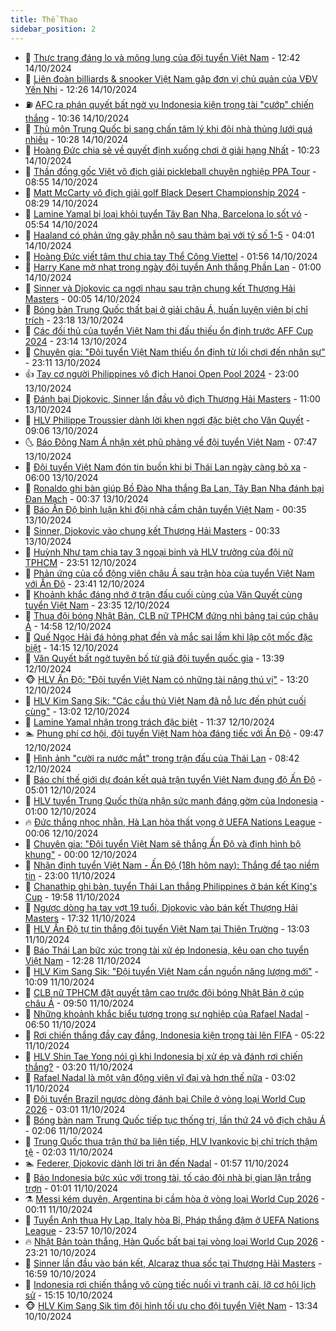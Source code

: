 ```yaml
---
title: Thể Thao
sidebar_position: 2
---
```


<!-- dantri-the-thao:START -->
- 🎡 [Thực trạng đáng lo và mông lung của đội tuyển Việt Nam](https://dantri.com.vn/the-thao/thuc-trang-dang-lo-va-mong-lung-cua-doi-tuyen-viet-nam-20241014192715018.htm) - 12:42 14/10/2024
- 💯 [Liên đoàn billiards &amp; snooker Việt Nam gặp đơn vị chủ quản của VĐV Yến Nhi](https://dantri.com.vn/the-thao/lien-doan-billiards-snooker-viet-nam-gap-don-vi-chu-quan-cua-vdv-yen-nhi-20241014191536315.htm) - 12:26 14/10/2024
- ⛽️ [AFC ra phán quyết bất ngờ vụ Indonesia kiện trọng tài &quot;cướp&quot; chiến thắng](https://dantri.com.vn/the-thao/afc-ra-phan-quyet-bat-ngo-vu-indonesia-kien-trong-tai-cuop-chien-thang-20241014162601428.htm) - 10:36 14/10/2024
- 💃 [Thủ môn Trung Quốc bị sang chấn tâm lý khi đội nhà thủng lưới quá nhiều](https://dantri.com.vn/the-thao/thu-mon-trung-quoc-bi-sang-chan-tam-ly-khi-doi-nha-thung-luoi-qua-nhieu-20241014170124193.htm) - 10:28 14/10/2024
- 🌈 [Hoàng Đức chia sẻ về quyết định xuống chơi ở giải hạng Nhất](https://dantri.com.vn/the-thao/hoang-duc-chia-se-ve-quyet-dinh-xuong-choi-o-giai-hang-nhat-20241014172126527.htm) - 10:23 14/10/2024
- 🦅 [Thần đồng gốc Việt vô địch giải pickleball chuyên nghiệp PPA Tour](https://dantri.com.vn/the-thao/than-dong-goc-viet-vo-dich-giai-pickleball-chuyen-nghiep-ppa-tour-20241014155201494.htm) - 08:55 14/10/2024
- 🌝 [Matt McCarty vô địch giải golf Black Desert Championship 2024](https://dantri.com.vn/the-thao/matt-mccarty-vo-dich-giai-golf-black-desert-championship-2024-20241014155111147.htm) - 08:29 14/10/2024
- 🚀 [Lamine Yamal bị loại khỏi tuyển Tây Ban Nha, Barcelona lo sốt vó](https://dantri.com.vn/the-thao/lamine-yamal-bi-loai-khoi-tuyen-tay-ban-nha-barcelona-lo-sot-vo-20241014125443808.htm) - 05:54 14/10/2024
- 🎉 [Haaland có phản ứng gây phẫn nộ sau thảm bại với tỷ số 1-5](https://dantri.com.vn/the-thao/haaland-co-phan-ung-gay-phan-no-sau-tham-bai-voi-ty-so-1-5-20241014104544093.htm) - 04:01 14/10/2024
- 📝 [Hoàng Đức viết tâm thư chia tay Thể Công Viettel](https://dantri.com.vn/the-thao/hoang-duc-viet-tam-thu-chia-tay-the-cong-viettel-20241014085602413.htm) - 01:56 14/10/2024
- 🦄 [Harry Kane mờ nhạt trong ngày đội tuyển Anh thắng Phần Lan](https://dantri.com.vn/the-thao/harry-kane-mo-nhat-trong-ngay-doi-tuyen-anh-thang-phan-lan-20241014085808988.htm) - 01:00 14/10/2024
- 🎉 [Sinner và Djokovic ca ngợi nhau sau trận chung kết Thượng Hải Masters](https://dantri.com.vn/the-thao/sinner-va-djokovic-ca-ngoi-nhau-sau-tran-chung-ket-thuong-hai-masters-20241014065928973.htm) - 00:05 14/10/2024
- 💼 [Bóng bàn Trung Quốc thất bại ở giải châu Á, huấn luyện viên bị chỉ trích](https://dantri.com.vn/the-thao/bong-ban-trung-quoc-that-bai-o-giai-chau-a-huan-luyen-vien-bi-chi-trich-20241013224134772.htm) - 23:18 13/10/2024
- 🤡 [Các đối thủ của tuyển Việt Nam thi đấu thiếu ổn định trước AFF Cup 2024](https://dantri.com.vn/the-thao/cac-doi-thu-cua-tuyen-viet-nam-thi-dau-thieu-on-dinh-truoc-aff-cup-2024-20241013234652251.htm) - 23:14 13/10/2024
- 🦆 [Chuyên gia: &quot;Đội tuyển Việt Nam thiếu ổn định từ lối chơi đến nhân sự&quot;](https://dantri.com.vn/the-thao/chuyen-gia-doi-tuyen-viet-nam-thieu-on-dinh-tu-loi-choi-den-nhan-su-20241013232828938.htm) - 23:11 13/10/2024
- 👍 [Tay cơ người Philippines vô địch Hanoi Open Pool 2024](https://dantri.com.vn/the-thao/tay-co-nguoi-philippines-vo-dich-hanoi-open-pool-2024-20241014064320895.htm) - 23:00 13/10/2024
- 💼 [Đánh bại Djokovic, Sinner lần đầu vô địch Thượng Hải Masters](https://dantri.com.vn/the-thao/danh-bai-djokovic-sinner-lan-dau-vo-dich-thuong-hai-masters-20241013180001216.htm) - 11:00 13/10/2024
- 🦒 [HLV Philippe Troussier dành lời khen ngợi đặc biệt cho Văn Quyết](https://dantri.com.vn/the-thao/hlv-philippe-troussier-danh-loi-khen-ngoi-dac-biet-cho-van-quyet-20241013172609270.htm) - 09:06 13/10/2024
- 🌜 [Báo Đông Nam Á nhận xét phũ phàng về đội tuyển Việt Nam](https://dantri.com.vn/the-thao/bao-dong-nam-a-nhan-xet-phu-phang-ve-doi-tuyen-viet-nam-20241013144713574.htm) - 07:47 13/10/2024
- 🦆 [Đội tuyển Việt Nam đón tin buồn khi bị Thái Lan ngày càng bỏ xa](https://dantri.com.vn/the-thao/doi-tuyen-viet-nam-don-tin-buon-khi-bi-thai-lan-ngay-cang-bo-xa-20241013130047378.htm) - 06:00 13/10/2024
- 💪 [Ronaldo ghi bàn giúp Bồ Đào Nha thắng Ba Lan, Tây Ban Nha đánh bại Đan Mạch](https://dantri.com.vn/the-thao/ronaldo-ghi-ban-giup-bo-dao-nha-thang-ba-lan-tay-ban-nha-danh-bai-dan-mach-20241013072917414.htm) - 00:37 13/10/2024
- 🧠 [Báo Ấn Độ bình luận khi đội nhà cầm chân tuyển Việt Nam](https://dantri.com.vn/the-thao/bao-an-do-binh-luan-khi-doi-nha-cam-chan-tuyen-viet-nam-20241013002154138.htm) - 00:35 13/10/2024
- 🦄 [Sinner, Djokovic  vào chung kết Thượng Hải Masters](https://dantri.com.vn/the-thao/sinner-djokovic-vao-chung-ket-thuong-hai-masters-20241013081216419.htm) - 00:33 13/10/2024
- 🥸 [Huỳnh Như tạm chia tay 3 ngoại binh và HLV trưởng của đội nữ TPHCM](https://dantri.com.vn/the-thao/huynh-nhu-tam-chia-tay-3-ngoai-binh-va-hlv-truong-cua-doi-nu-tphcm-20241013000428393.htm) - 23:51 12/10/2024
- 🤠 [Phản ứng của cổ động viên châu Á sau trận hòa của tuyển Việt Nam với Ấn Độ](https://dantri.com.vn/the-thao/phan-ung-cua-co-dong-vien-chau-a-sau-tran-hoa-cua-tuyen-viet-nam-voi-an-do-20241012221647210.htm) - 23:41 12/10/2024
- 👺 [Khoảnh khắc đáng nhớ ở trận đấu cuối cùng của Văn Quyết cùng tuyển Việt Nam](https://dantri.com.vn/the-thao/khoanh-khac-dang-nho-o-tran-dau-cuoi-cung-cua-van-quyet-cung-tuyen-viet-nam-20241013030148037.htm) - 23:35 12/10/2024
- 📝 [Thua đội bóng Nhật Bản, CLB nữ TPHCM đứng nhì bảng tại cúp châu Á](https://dantri.com.vn/the-thao/thua-doi-bong-nhat-ban-clb-nu-tphcm-dung-nhi-bang-tai-cup-chau-a-20241012215409139.htm) - 14:58 12/10/2024
- 🦆 [Quế Ngọc Hải đá hỏng phạt đền và mắc sai lầm khi lập cột mốc đặc biệt](https://dantri.com.vn/the-thao/que-ngoc-hai-da-hong-phat-den-va-mac-sai-lam-khi-lap-cot-moc-dac-biet-20241012210652558.htm) - 14:15 12/10/2024
- 🥳 [Văn Quyết bất ngờ tuyên bố từ giã đội tuyển quốc gia](https://dantri.com.vn/the-thao/van-quyet-bat-ngo-tuyen-bo-tu-gia-doi-tuyen-quoc-gia-20241012203926093.htm) - 13:39 12/10/2024
- 🐵 [HLV Ấn Độ: &quot;Đội tuyển Việt Nam có những tài năng thú vị&quot;](https://dantri.com.vn/the-thao/hlv-an-do-doi-tuyen-viet-nam-co-nhung-tai-nang-thu-vi-20241012202037555.htm) - 13:20 12/10/2024
- 🤩 [HLV Kim Sang Sik: &quot;Các cầu thủ Việt Nam đã nỗ lực đến phút cuối cùng&quot;](https://dantri.com.vn/the-thao/hlv-kim-sang-sik-cac-cau-thu-viet-nam-da-no-luc-den-phut-cuoi-cung-20241012200154508.htm) - 13:02 12/10/2024
- 🤠 [Lamine Yamal nhận trọng trách đặc biệt](https://dantri.com.vn/the-thao/lamine-yamal-nhan-trong-trach-dac-biet-20241012180149214.htm) - 11:37 12/10/2024
- 🏊 [Phung phí cơ hội, đội tuyển Việt Nam hòa đáng tiếc với Ấn Độ](https://dantri.com.vn/the-thao/phung-phi-co-hoi-doi-tuyen-viet-nam-hoa-dang-tiec-voi-an-do-20241012164807218.htm) - 09:47 12/10/2024
- 🗽 [Hình ảnh &quot;cười ra nước mắt&quot; trong trận đấu của Thái Lan](https://dantri.com.vn/the-thao/hinh-anh-cuoi-ra-nuoc-mat-trong-tran-dau-cua-thai-lan-20241012134227891.htm) - 08:42 12/10/2024
- 🚀 [Báo chí thế giới dự đoán kết quả trận tuyển Việt Nam đụng độ Ấn Độ](https://dantri.com.vn/the-thao/bao-chi-the-gioi-du-doan-ket-qua-tran-tuyen-viet-nam-dung-do-an-do-20241012115842816.htm) - 05:01 12/10/2024
- 🎉 [HLV tuyển Trung Quốc thừa nhận sức mạnh đáng gờm của Indonesia](https://dantri.com.vn/the-thao/hlv-tuyen-trung-quoc-thua-nhan-suc-manh-dang-gom-cua-indonesia-20241012074621042.htm) - 01:00 12/10/2024
- 🔥 [Đức thắng nhọc nhằn, Hà Lan hòa thất vọng ở UEFA Nations League](https://dantri.com.vn/the-thao/duc-thang-nhoc-nhan-ha-lan-hoa-that-vong-o-uefa-nations-league-20241012062657909.htm) - 00:06 12/10/2024
- 🎉 [Chuyên gia: &quot;Đội tuyển Việt Nam sẽ thắng Ấn Độ và định hình bộ khung&quot;](https://dantri.com.vn/the-thao/chuyen-gia-doi-tuyen-viet-nam-se-thang-an-do-va-dinh-hinh-bo-khung-20241011211842124.htm) - 00:00 12/10/2024
- 🎡 [Nhận định tuyển Việt Nam - Ấn Độ &lpar;18h hôm nay&rpar;: Thắng để tạo niềm tin](https://dantri.com.vn/the-thao/nhan-dinh-tuyen-viet-nam-an-do-18h-hom-nay-thang-de-tao-niem-tin-20241011175003795.htm) - 23:00 11/10/2024
- 🐻 [Chanathip ghi bàn, tuyển Thái Lan thắng Philippines ở bán kết King&#39;s Cup](https://dantri.com.vn/the-thao/chanathip-ghi-ban-tuyen-thai-lan-thang-philippines-o-ban-ket-kings-cup-20241012005433451.htm) - 19:58 11/10/2024
- 🌊 [Ngược dòng hạ tay vợt 19 tuổi, Djokovic vào bán kết Thượng Hải Masters](https://dantri.com.vn/the-thao/nguoc-dong-ha-tay-vot-19-tuoi-djokovic-vao-ban-ket-thuong-hai-masters-20241012003505789.htm) - 17:32 11/10/2024
- 💃 [HLV Ấn Độ tự tin thắng đội tuyển Việt Nam tại Thiên Trường](https://dantri.com.vn/the-thao/hlv-an-do-tu-tin-thang-doi-tuyen-viet-nam-tai-thien-truong-20241011200222293.htm) - 13:03 11/10/2024
- 🤔 [Báo Thái Lan bức xúc trọng tài xử ép Indonesia, kêu oan cho tuyển Việt Nam](https://dantri.com.vn/the-thao/bao-thai-lan-buc-xuc-trong-tai-xu-ep-indonesia-keu-oan-cho-tuyen-viet-nam-20241011192815181.htm) - 12:28 11/10/2024
- 🤭 [HLV Kim Sang Sik: &quot;Đội tuyển Việt Nam cần nguồn năng lượng mới&quot;](https://dantri.com.vn/the-thao/hlv-kim-sang-sik-doi-tuyen-viet-nam-can-nguon-nang-luong-moi-20241011170848886.htm) - 10:09 11/10/2024
- 👹 [CLB nữ TPHCM đặt quyết tâm cao trước đội bóng Nhật Bản ở cúp châu Á](https://dantri.com.vn/the-thao/clb-nu-tphcm-dat-quyet-tam-cao-truoc-doi-bong-nhat-ban-o-cup-chau-a-20241011155104723.htm) - 09:50 11/10/2024
- 🗽 [Những khoảnh khắc biểu tượng trong sự nghiệp của Rafael Nadal](https://dantri.com.vn/the-thao/nhung-khoanh-khac-bieu-tuong-trong-su-nghiep-cua-rafael-nadal-20241011135026272.htm) - 06:50 11/10/2024
- 🥳 [Rơi chiến thắng đầy cay đắng, Indonesia kiện trọng tài lên FIFA](https://dantri.com.vn/the-thao/roi-chien-thang-day-cay-dang-indonesia-kien-trong-tai-len-fifa-20241011122158073.htm) - 05:22 11/10/2024
- 💃 [HLV Shin Tae Yong nói gì khi Indonesia bị xử ép và đánh rơi chiến thắng?](https://dantri.com.vn/the-thao/hlv-shin-tae-yong-noi-gi-khi-indonesia-bi-xu-ep-va-danh-roi-chien-thang-20241011101436330.htm) - 03:20 11/10/2024
- 🧰 [Rafael Nadal là một vận động viên vĩ đại và hơn thế nữa](https://dantri.com.vn/the-thao/rafael-nadal-la-mot-van-dong-vien-vi-dai-va-hon-the-nua-20241011091250379.htm) - 03:02 11/10/2024
- 💪 [Đội tuyển Brazil ngược dòng đánh bại Chile ở vòng loại World Cup 2026](https://dantri.com.vn/the-thao/doi-tuyen-brazil-nguoc-dong-danh-bai-chile-o-vong-loai-world-cup-2026-20241011100858737.htm) - 03:01 11/10/2024
- 🚀 [Bóng bàn nam Trung Quốc tiếp tục thống trị, lần thứ 24 vô địch châu Á](https://dantri.com.vn/the-thao/bong-ban-nam-trung-quoc-tiep-tuc-thong-tri-lan-thu-24-vo-dich-chau-a-20241011084752647.htm) - 02:06 11/10/2024
- 🤠 [Trung Quốc thua trận thứ ba liên tiếp, HLV Ivankovic bị chỉ trích thậm tệ](https://dantri.com.vn/the-thao/trung-quoc-thua-tran-thu-ba-lien-tiep-hlv-ivankovic-bi-chi-trich-tham-te-20241011081612557.htm) - 02:03 11/10/2024
- 🏊 [Federer, Djokovic dành lời tri ân đến Nadal](https://dantri.com.vn/the-thao/federer-djokovic-danh-loi-tri-an-den-nadal-20241011080830923.htm) - 01:57 11/10/2024
- 🦄 [Báo Indonesia bức xúc với trọng tài, tố cáo đội nhà bị gian lận trắng trợn](https://dantri.com.vn/the-thao/bao-indonesia-buc-xuc-voi-trong-tai-to-cao-doi-nha-bi-gian-lan-trang-tron-20241011020049567.htm) - 01:01 11/10/2024
- ⚗️ [Messi kém duyên, Argentina bị cầm hòa ở vòng loại World Cup 2026](https://dantri.com.vn/the-thao/messi-kem-duyen-argentina-bi-cam-hoa-o-vong-loai-world-cup-2026-20241011070653838.htm) - 00:11 11/10/2024
- 🥷 [Tuyển Anh thua Hy Lạp, Italy hòa Bỉ, Pháp thắng đậm ở UEFA Nations League](https://dantri.com.vn/the-thao/tuyen-anh-thua-hy-lap-italy-hoa-bi-phap-thang-dam-o-uefa-nations-league-20241011064640952.htm) - 23:57 10/10/2024
- 🔥 [Nhật Bản toàn thắng, Hàn Quốc bất bại tại vòng loại World Cup 2026](https://dantri.com.vn/the-thao/nhat-ban-toan-thang-han-quoc-bat-bai-tai-vong-loai-world-cup-2026-20241011031837275.htm) - 23:21 10/10/2024
- 🦅 [Sinner lần đầu vào bán kết, Alcaraz thua sốc tại Thượng Hải Masters](https://dantri.com.vn/the-thao/sinner-lan-dau-vao-ban-ket-alcaraz-thua-soc-tai-thuong-hai-masters-20241010235907638.htm) - 16:59 10/10/2024
- 🌝 [Indonesia rơi chiến thắng vô cùng tiếc nuối vì tranh cãi, lỡ cơ hội lịch sử](https://dantri.com.vn/the-thao/indonesia-roi-chien-thang-vo-cung-tiec-nuoi-vi-tranh-cai-lo-co-hoi-lich-su-20241010221543817.htm) - 15:15 10/10/2024
- 🐵 [HLV Kim Sang Sik tìm đội hình tối ưu cho đội tuyển Việt Nam](https://dantri.com.vn/the-thao/hlv-kim-sang-sik-tim-doi-hinh-toi-uu-cho-doi-tuyen-viet-nam-20241010203418098.htm) - 13:34 10/10/2024<!-- dantri-the-thao:END -->
